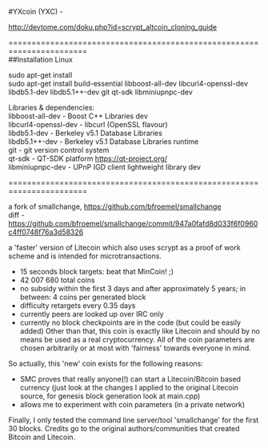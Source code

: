 #YXcoin (YXC) - 

http://devtome.com/doku.php?id=scrypt_altcoin_cloning_guide     

=======================================================================    
##Installation Linux  

sudo apt-get install   
sudo apt-get install build-essential libboost-all-dev libcurl4-openssl-dev libdb5.1-dev libdb5.1++-dev git qt-sdk libminiupnpc-dev

Libraries & dependencies:   
libboost-all-dev - Boost C++ Libraries dev   
libcurl4-openssl-dev - libcurl (OpenSSL flavour)   
libdb5.1-dev - Berkeley v5.1 Database Libraries   
libdb5.1++-dev - Berkeley v5.1 Database Libraries runtime   
git - git version control system   
qt-sdk - QT-SDK platform  https://qt-project.org/    
libminiupnpc-dev - UPnP IGD client lightweight library dev   

=======================================================================

a fork of smallchange, https://github.com/bfroemel/smallchange    
diff - https://github.com/bfroemel/smallchange/commit/947a0fafd8d033f6f0960c4ff0748f76a3d58326   


a 'faster' version of Litecoin which also uses scrypt
as a proof of work scheme and is intended for microtransactions.
 - 15 seconds block targets: beat that MinCoin! ;)
 - 42 007 680 total coins
 - no subsidy within the first 3 days and after approximately 5 years;
    in between: 4 coins per generated block
 - difficulty retargets every 0.35 days
 - currently peers are looked up over IRC only
 - currently no block checkpoints are in the code (but could be easily
   added)
Other than that, this coin is exactly like Litecoin and should by no
means be used as a real cryptocurrency. All of the coin parameters
are chosen arbitrarily or at most with 'fairness' towards everyone in mind.

So actually, this 'new' coin exists for the following reasons:
 - SMC proves that really anyone(!) can start a Litecoin/Bitcoin based currency
    (just look at the changes I applied to the original Litecoin source,
     for genesis block generation look at main.cpp)
 - allows me to experiment with coin parameters (in a private network)

Finally, I only tested the command line server/tool 'smallchange' for the
first 30 blocks. Credits go to the original authors/communities that
created Bitcoin and Litecoin.

